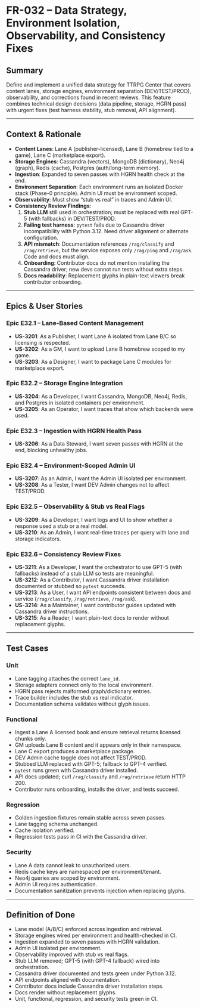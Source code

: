 ﻿# FR-032 – Data Strategy, Environment Isolation, Observability, and Consistency Fixes

## Summary
Define and implement a unified data strategy for TTRPG Center that covers content lanes, storage engines, environment separation (DEV/TEST/PROD), observability, and corrections found in recent reviews. This feature combines technical design decisions (data pipeline, storage, HGRN pass) with urgent fixes (test harness stability, stub removal, API alignment).

---

## Context & Rationale
- **Content Lanes**: Lane A (publisher-licensed), Lane B (homebrew tied to a game), Lane C (marketplace export).
- **Storage Engines**: Cassandra (vectors), MongoDB (dictionary), Neo4j (graph), Redis (cache), Postgres (auth/long-term memory).
- **Ingestion**: Expanded to seven passes with HGRN health check at the end.
- **Environment Separation**: Each environment runs an isolated Docker stack (Phase-0 principle). Admin UI must be environment scoped.
- **Observability**: Must show “stub vs real” in traces and Admin UI.
- **Consistency Review Findings**:
  1. **Stub LLM** still used in orchestration; must be replaced with real GPT-5 (with fallbacks) in DEV/TEST/PROD.
  2. **Failing test harness**: `pytest` fails due to Cassandra driver incompatibility with Python 3.12. Need driver alignment or alternate configuration.
  3. **API mismatch**: Documentation references `/rag/classify` and `/rag/retrieve`, but the service exposes only `/rag/ping` and `/rag/ask`. Code and docs must align.
  4. **Onboarding**: Contributor docs do not mention installing the Cassandra driver; new devs cannot run tests without extra steps.
  5. **Docs readability**: Replacement glyphs in plain-text viewers break contributor onboarding.

---

## Epics & User Stories

### Epic E32.1 – Lane-Based Content Management
- **US-3201**: As a Publisher, I want Lane A isolated from Lane B/C so licensing is respected.
- **US-3202**: As a GM, I want to upload Lane B homebrew scoped to my game.
- **US-3203**: As a Designer, I want to package Lane C modules for marketplace export.

### Epic E32.2 – Storage Engine Integration
- **US-3204**: As a Developer, I want Cassandra, MongoDB, Neo4j, Redis, and Postgres in isolated containers per environment.
- **US-3205**: As an Operator, I want traces that show which backends were used.

### Epic E32.3 – Ingestion with HGRN Health Pass
- **US-3206**: As a Data Steward, I want seven passes with HGRN at the end, blocking unhealthy jobs.

### Epic E32.4 – Environment-Scoped Admin UI
- **US-3207**: As an Admin, I want the Admin UI isolated per environment.
- **US-3208**: As a Tester, I want DEV Admin changes not to affect TEST/PROD.

### Epic E32.5 – Observability & Stub vs Real Flags
- **US-3209**: As a Developer, I want logs and UI to show whether a response used a stub or a real model.
- **US-3210**: As an Admin, I want real-time traces per query with lane and storage indicators.

### Epic E32.6 – Consistency Review Fixes
- **US-3211**: As a Developer, I want the orchestrator to use GPT-5 (with fallbacks) instead of a stub LLM so tests are meaningful.
- **US-3212**: As a Contributor, I want Cassandra driver installation documented or stubbed so `pytest` succeeds.
- **US-3213**: As a User, I want API endpoints consistent between docs and service (`/rag/classify`, `/rag/retrieve`, `/rag/ask`).
- **US-3214**: As a Maintainer, I want contributor guides updated with Cassandra driver instructions.
- **US-3215**: As a Reader, I want plain-text docs to render without replacement glyphs.

---

## Test Cases

### Unit
- Lane tagging attaches the correct `lane_id`.
- Storage adapters connect only to the local environment.
- HGRN pass rejects malformed graph/dictionary entries.
- Trace builder includes the stub vs real indicator.
- Documentation schema validates without glyph issues.

### Functional
- Ingest a Lane A licensed book and ensure retrieval returns licensed chunks only.
- GM uploads Lane B content and it appears only in their namespace.
- Lane C export produces a marketplace package.
- DEV Admin cache toggle does not affect TEST/PROD.
- Stubbed LLM replaced with GPT-5; fallback to GPT-4 verified.
- `pytest` runs green with Cassandra driver installed.
- API docs updated; curl `/rag/classify` and `/rag/retrieve` return HTTP 200.
- Contributor runs onboarding, installs the driver, and tests succeed.

### Regression
- Golden ingestion fixtures remain stable across seven passes.
- Lane tagging schema unchanged.
- Cache isolation verified.
- Regression tests pass in CI with the Cassandra driver.

### Security
- Lane A data cannot leak to unauthorized users.
- Redis cache keys are namespaced per environment/tenant.
- Neo4j queries are scoped by environment.
- Admin UI requires authentication.
- Documentation sanitization prevents injection when replacing glyphs.

---

## Definition of Done
- Lane model (A/B/C) enforced across ingestion and retrieval.
- Storage engines wired per environment and health-checked in CI.
- Ingestion expanded to seven passes with HGRN validation.
- Admin UI isolated per environment.
- Observability improved with stub vs real flags.
- Stub LLM removed; GPT-5 (with GPT-4 fallback) wired into orchestration.
- Cassandra driver documented and tests green under Python 3.12.
- API endpoints aligned with documentation.
- Contributor docs include Cassandra driver installation steps.
- Docs render without replacement glyphs.
- Unit, functional, regression, and security tests green in CI.

